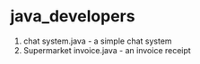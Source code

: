 # java_developers
1. chat system.java - a simple chat system
2. Supermarket invoice.java - an invoice receipt

